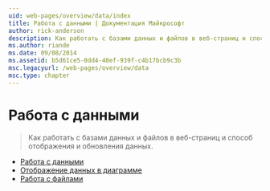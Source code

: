 ```yaml
---
uid: web-pages/overview/data/index
title: Работа с данными | Документация Майкрософт
author: rick-anderson
description: Как работать с базами данных и файлов в веб-страниц и способ отображения и обновления данных.
ms.author: riande
ms.date: 09/08/2014
ms.assetid: b5d61ce5-0dd4-40ef-939f-c4b17bcb9c3b
msc.legacyurl: /web-pages/overview/data
msc.type: chapter
---
```

<a name="working-with-data"></a>Работа с данными
====================
> Как работать с базами данных и файлов в веб-страниц и способ отображения и обновления данных.


- [Работа с данными](5-working-with-data.md)
- [Отображение данных в диаграмме](7-displaying-data-in-a-chart.md)
- [Работа с файлами](working-with-files.md)
